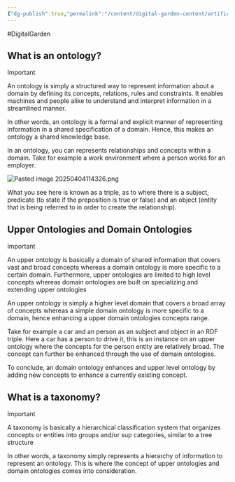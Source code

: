 ```yaml
---
{"dg-publish":true,"permalink":"/content/digital-garden-content/artificial-intelligence-content/ontologies-and-logic-graphs/","updated":"2025-04-08T20:07:54.675+05:30"}
---
```


#DigitalGarden 

## What is an ontology?

>[!important]
>An ontology is simply a structured way to represent information about a domain by defining its concepts, relations, rules and constraints. It enables machines and people alike to understand and interpret information in a streamlined manner.

In other words, an ontology is a formal and explicit manner of representing information in a shared specification of a domain. Hence, this makes an ontology a shared knowledge base.

In an ontology, you can represents relationships and concepts within a domain. Take for example a work environment where a person works for an employer. 

![Pasted image 20250404114326.png](/img/user/pngs/Pasted%20image%2020250404114326.png)

What you see here is known as a triple, as to where there is a subject, predicate (to state if the preposition is true or false) and an object (entity that is being referred to in order to create the relationship). 

## Upper Ontologies and Domain Ontologies

>[!important]
>An upper ontology is basically a domain of shared information that covers vast and broad concepts whereas a domain ontology is more specific to a certain domain. Furthermore, upper ontologies are limited to high level concepts whereas domain ontologies are built on specializing and extending upper ontologies

An upper ontology is simply a higher level domain that covers a broad array of concepts whereas a simple domain ontology is more specific to a domain, hence enhancing a upper domain ontologies concepts range.

Take for example a car and an person as an subject and object in an RDF triple. Here a car has a person to drive it, this is an instance on an upper ontology where the concepts for the person entity are relatively broad. The concept can further be enhanced through the use of domain ontologies.

To conclude, an domain ontology enhances and upper level ontology by adding new concepts to enhance a currently existing concept. 
## What is a taxonomy?

>[!important]
>A taxonomy is basically a hierarchical classification system that organizes concepts or entities into groups and/or sup categories, similar to a tree structure

In other words, a taxonomy simply represents a hierarchy of information to represent an ontology. This is where the concept of upper ontologies and domain ontologies comes into consideration.